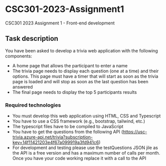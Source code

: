 # CSC301-2023-Assignment1
CSC301 2023 Assignment 1 - Front-end development

## Task description
You have been asked to develop a trivia web application with the following components:
- A home page that allows the participant to enter a name
- The trivia page needs to display each question (one at a time) and their options. This page must have a timer that will start as soon as the trivia page is loaded and will stop as soon as the last question has been answered
- The final page needs to display the top 5 participants results

### Required technologies
- You must develop this web application using HTML, CSS and Typescript
- You have to use a CSS framework (e.g., bootstrap, tailwind, etc.)
- The typescript files have to be compiled to JavaScript
- You have to get the questions from the following API (https://usc-trivia.azure-api.net/trivia?subscription-key=14f11421203e4f67a099919a3fd941c6)
- For development and testing please use the testQuestions JSON jile as the API is a free version and has a maximum number of calls per month. Once you have your code working replace it with a call to the API
